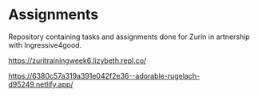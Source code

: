 # Assignments
 Repository containing tasks and assignments done for Zurin in artnership with Ingressive4good.
	
 https://zuritrainingweek6.lizybeth.repl.co/
	
 https://6380c57a319a391e042f2e36--adorable-rugelach-d95249.netlify.app/
